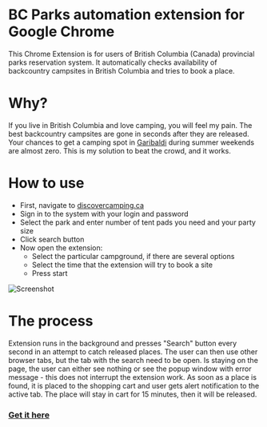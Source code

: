 # BC Parks automation extension for Google Chrome
This Chrome Extension is for users of British Columbia (Canada) provincial parks reservation system. 
It automatically checks availability of backcountry campsites in British Columbia and tries to book a place. 

# Why?
If you live in British Columbia and love camping, you will feel my pain. The best backcountry campsites are gone in seconds after they are released. 
Your chances to get a camping spot in [Garibaldi](https://www.google.com/search?q=Garibaldi+Provincial+Park&safe=active&rlz=1C1CHBF_enCA907CA907&sxsrf=ALeKk005JyHpYaVIDzE2wOiE1K51OjMdRQ:1619652205066&source=lnms&tbm=isch&sa=X&ved=2ahUKEwiUoN7SiqLwAhUyOn0KHcUJBDcQ_AUoAnoECAEQBA&biw=1920&bih=937) 
during summer weekends are almost zero. This is my solution to beat the crowd, and it works.

# How to use
* First, navigate to [discovercamping.ca](https://www.discovercamping.ca/BCCWeb/Facilities/TrailRiverCampingSearchView.aspx)
* Sign in to the system with your login and password
* Select the park and enter number of tent pads you need and your party size
* Click search button
* Now open the extension:
  * Select the particular campground, if there are several options
  * Select the time that the extension will try to book a site 
  * Press start

![Screenshot](https://lh3.googleusercontent.com/9l3MjSd_H43GH-OkqzYmy_SjDt2o7ilwONWHk_ytCTRDBBjG3GoHsr8bFGppSJzoWazHgtfliUaSJ7V3X0zSlQ-L=w640-h400-e365-rj-sc0x00ffffff)
  
# The process
Extension runs in the background and presses "Search" button every second in an attempt to catch released places. 
The user can then use other browser tabs, but the tab with the search need to be open. 
Is staying on the page, the user can either see nothing or see the popup window with error message - this does not interrupt the extension work.
As soon as a place is found, it is placed to the shopping cart and user gets alert notification to the active tab. 
The place will stay in cart for 15 minutes, then it will be released.

### [Get it here](https://chrome.google.com/webstore/detail/bc-parks-automated-backco/aphejndjiaepbeehnecjoehebpnhibkh?hl=en&authuser=0)
